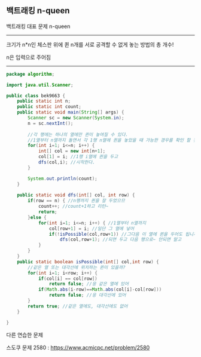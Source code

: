 ## 백트래킹 n-queen

백트래킹 대표 문제 n-queen

------

크기가 n*n인 체스판 위에 퀸 n개를 서로 공격할 수 없게 놓는 방법의 총 개수!

n은 입력으로 주어짐

------

```java
package algorithm;

import java.util.Scanner;

public class bek9663 {
	public static int n;
	public static int count;
	public static void main(String[] args) {
		Scanner sc = new Scanner(System.in);
		n = sc.nextInt();
		
		//각 행에는 하나의 열에만 퀸이 놓여질 수 있다.
		//1열부터 n열까지 돌면서 각 1행 n열에 퀸을 놓았을 때 가능한 경우를 확인 할 것임~
		for(int i=1; i<=n; i++) {
			int[] col = new int[n+1];
			col[1] = i; //1행 i열에 퀸을 두고 
			dfs(col,i); //시작한다.
		}

		System.out.println(count);
	}
	
	public static void dfs(int[] col, int row) {
		if(row == n) { //n행까지 퀸을 잘 두었으므
			count++; //count+1하고 리턴~
			return;
		}else {
			for(int i=1; i<=n; i++) { //1열부터 n열까지
				col[row+1] = i; //일단 그 열에 넣어
				if(!isPossible(col,row+1)) //그다음 이 열에 퀸을 두어도 됩니까? 확인받어
					dfs(col,row+1); //되면 두고 다음 행으로~ 안되면 말고
			}
		}
	}
	public static boolean isPossible(int[] col,int row) {
		//같은 열 또는 대각선에 위치하는 퀸이 있을까?
		for(int i=1; i<row; i++) {
			if(col[i] == col[row])
				return false; //응 같은 열에 있어
			if(Math.abs(i-row)==Math.abs(col[i]-col[row]))
				return false; //응 대각선에 있어
		}
		return true; //같은 열에도, 대각선에도 없어
	}

}

```



다른 연습한 문제

스도쿠 문제 2580 : https://www.acmicpc.net/problem/2580


